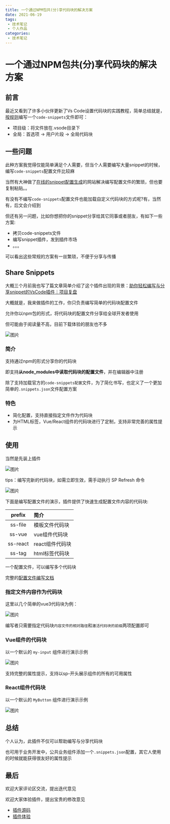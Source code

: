 ```yaml
---
title: 一个通过NPM包共(分)享代码块的解决方案
date: 2021-06-19
tags:
 - 技术笔记
 - 个人作品
categories:
 - 技术笔记
---
```

# 一个通过NPM包共(分)享代码块的解决方案
## 前言

最近又看到了许多小伙伴更新了Vs Code设置代码块的实践教程，简单总结就是，[按规则](https://code.visualstudio.com/docs/editor/userdefinedsnippets)编写一个`code-snippets`文件即可：
* 项目级：将文件放在.vsode目录下
* 全局：首选项 -> 用户片段 -> 全局代码块

## 一些问题
此种方案我觉得仅能简单满足个人需要，但当个人需要编写大量snippet的时候，编写`code-snippets`配置文件比较麻

当然有大神做了[在线的snippet配置生成](https://snippet-generator.app/)的网站解决编写配置文件的繁琐，但也要复制粘贴。。

有没有不编写`code-snippets`配置文件也能加载自定义代码块的方式呢?有，当然有，后文会介绍到

但还有另一问题，比如你想把你的snippet分享给其它同事或者朋友，有如下一些方案:
* 拷贝code-snippets文件
* 编写snippet插件，发到插件市场
* 。。。

可以看出这些常规的方案有一丝繁琐，不便于分享与传播

## Share Snippets

大概三个月前我也写了篇文章简单介绍了这个插件出现的背景：[助你轻松编写与分享snippet的VsCode插件｜项目复盘](https://juejin.cn/post/6940258156232736798#heading-0)

大概就是，我来做插件的工作，你只负责编写简单的代码块配置文件

允许你以npm包的形式，将代码块的配置文件分享给全球开发者使用

但可能由于阅读量不高，目前下载体验的朋友也不多

![图片](https://img.cdn.sugarat.top/mdImg/MTYyNDEwODI4NzY0MQ==624108287641)

### 简介
支持通过npm的形式分享你的代码块

即支持**从node_modules中读取代码块的配置文件**，并在编辑器中注册

除了支持加载官方的`code-snippets配置`文件，为了简化书写，也定义了一个更加简单的`.snippets.json`文件配置方案

### 特色
* 简化配置，支持直接指定文件作为代码块
* 为HTML标签，Vue/React组件的代码块进行了定制，支持非常完善的属性提示

## 使用

当然是先装上插件

![图片](https://img.cdn.sugarat.top/mdImg/MTYyNDEwOTA4NDYxNg==624109084616)

tips：编写完新的代码块，如需立即生效，需手动执行 SP Refresh 命令

![图片](https://img.cdn.sugarat.top/mdImg/MTYyNDEwOTE2NDE2OQ==624109164169)

下面是编写配置文件的演示，插件提供了快速生成配置文件内容的代码块:

|  prefix  | 简介            |
| :------: | :-------------- |
| ss-file  | 模板文件代码块  |
|  ss-vue  | vue组件代码块   |
| ss-react | react组件代码块 |
|  ss-tag  | html标签代码块  |


一个配置文件，可以编写多个代码块

完整的[配置文件编写文档](https://github.com/Desain7/ShareSnippet/blob/master/README.md)
### 指定文件内容作为代码块
这里以几个简单的vue3代码块为例：

![图片](https://img.cdn.sugarat.top/mdImg/MTYyNDExMTcwODU3OQ==ss-template.gif)

编写者只需要指定代码块`内容文件的相对路径`和`激活代码块的前缀`两项配置即可

### Vue组件的代码块
以一个默认的 `my-input` 组件进行演示示例

![图片](https://img.cdn.sugarat.top/mdImg/MTYyNDExMjM3MjM3NQ==ss-vue.gif)

支持完整的属性提示，支持以sp-开头展示组件的所有的可用属性

### React组件代码块
以一个默认的 `MyButton` 组件进行演示示例


![图片](https://img.cdn.sugarat.top/mdImg/MTYyNDExMjg1ODQ5OQ==ss-react.gif)

## 总结
个人认为，此插件不仅可以帮助编写与分享代码块

也可用于业务开发中，公共业务组件添加一个`.snippets.json`配置，其它人使用的时候就能获得很友好的属性提示

## 最后
欢迎大家评论区交流，提出迭代意见

欢迎大家体验插件，提出宝贵的修改意见

* [插件源码](https://github.com/Desain7/ShareSnippet)
* [插件体验](https://marketplace.visualstudio.com/items?itemName=Desain.snippet)


